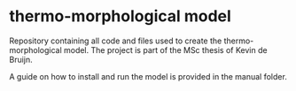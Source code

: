 # thermo-morphological model
Repository containing all code and files used to create the thermo-morphological model. The project is part of the MSc thesis of Kevin de Bruijn.

A guide on how to install and run the model is provided in the manual folder.